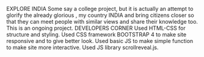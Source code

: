 EXPLORE INDIA
Some say a college project, but it is actually an attempt to glorify the already glorious , my country INDIA and bring citizens closer so that they can meet people with similar views and share their knowledge too.
This is an ongoing project.
DEVELOPERS CORNER
Used HTML-CSS for structure and styling.
Used CSS framework BOOTSTRAP 4 to make site responsive and to give better look.
Used basic JS to make simple function to make site more interactive.
Used JS library scrollreveal.js.